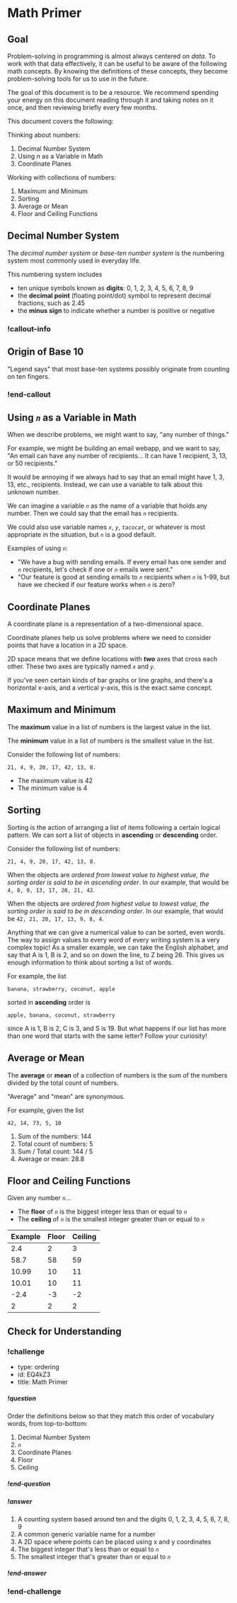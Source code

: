 # Math Primer

## Goal

Problem-solving in programming is almost always centered on _data_. To work with that data effectively, it can be useful to be aware of the following math concepts. By knowing the definitions of these concepts, they become problem-solving tools for us to use in the future.

The goal of this document is to be a resource. We recommend spending your energy on this document reading through it and taking notes on it once, and then reviewing briefly every few months.

This document covers the following:

Thinking about numbers: 

1. Decimal Number System
1. Using _n_ as a Variable in Math
1. Coordinate Planes

Working with collections of numbers:

1. Maximum and Minimum
1. Sorting
1. Average or Mean
1. Floor and Ceiling Functions

## Decimal Number System

The _decimal number system_ or _base-ten number system_ is the numbering system most commonly used in everyday life.

This numbering system includes
* ten unique symbols known as **digits**: 0, 1, 2, 3, 4, 5, 6, 7, 8, 9
* the **decimal point** (floating point/dot) symbol to represent decimal fractions, such as 2.45
* the **minus sign** to indicate whether a number is positive or negative

### !callout-info

## Origin of Base 10

"Legend says" that most base-ten systems possibly originate from counting on ten fingers.

### !end-callout

## Using _`n`_ as a Variable in Math

When we describe problems, we might want to say, "any number of things."

For example, we might be building an email webapp, and we want to say, "An email can have any number of recipients... It can have 1 recipient, 3, 13, or 50 recipients."

It would be annoying if we always had to say that an email might have 1, 3, 13, etc., recipients. Instead, we can use a variable to talk about this unknown number.

We can imagine a variable _`n`_ as the name of a variable that holds any number. Then we could say that the email has _`n`_ recipients.

We could also use variable names _`x`_, _`y`_, _`tacocat`_, or whatever is most appropriate in the situation, but _`n`_ is a good default.

Examples of using _`n`_:

- "We have a bug with sending emails. If every email has one sender and _`n`_ recipients, let's check if one or _`n`_ emails were sent."
- "Our feature is good at sending emails to _`n`_ recipients when _`n`_ is 1-99, but have we checked if our feature works when _`n`_ is zero?

## Coordinate Planes

A coordinate plane is a representation of a two-dimensional space.

Coordinate planes help us solve problems where we need to consider points that have a location in a 2D space.

2D space means that we define locations with _**two**_ axes that cross each other. These two axes are typically named _`x`_ and _`y`_.

If you've seen certain kinds of bar graphs or line graphs, and there's a horizontal x-axis, and a vertical y-axis, this is the exact same concept.

## Maximum and Minimum

The **maximum** value in a list of numbers is the largest value in the list.

The **minimum** value in a list of numbers is the smallest value in the list.

Consider the following list of numbers:

```
21, 4, 9, 20, 17, 42, 13, 8.
```

- The maximum value is 42
- The minimum value is 4

## Sorting

Sorting is the action of arranging a list of items following a certain logical pattern. We can sort a list of objects in **ascending** or **descending** order.

Consider the following list of numbers:

```
21, 4, 9, 20, 17, 42, 13, 8.
```

When the objects are _ordered from lowest value to highest value, the sorting order is said to be in ascending order_. In our example, that would be `4, 8, 9, 13, 17, 20, 21, 42`.

When the objects are _ordered from highest value to lowest value, the sorting order is said to be in descending order_. In our example, that would be `42, 21, 20, 17, 13, 9, 8, 4`.

Anything that we can give a numerical value to can be sorted, even words. The way to assign values to every word of every writing system is a very complex topic! As a smaller example, we can take the English alphabet, and say that A is 1, B is 2, and so on down the line, to Z being 26. This gives us enough information to think about sorting a list of words.

For example, the list

```
banana, strawberry, coconut, apple
```

sorted in **ascending** order is

```
apple, banana, coconut, strawberry
```

since A is 1, B is 2, C is 3, and S is 19. But what happens if our list has more than one word that starts with the same letter? Follow your curiosity!

## Average or Mean

The **average** or **mean** of a collection of numbers is the sum of the numbers divided by the total count of numbers.

"Average" and "mean" are synonymous.

For example, given the list

```
42, 14, 73, 5, 10
```

1. Sum of the numbers: 144
1. Total count of numbers: 5
1. Sum / Total count: 144 / 5
1. Average or mean: 28.8

## Floor and Ceiling Functions

Given any number _`n`_...

- The **floor** of _`n`_ is the biggest integer less than or equal to _`n`_
- The **ceiling** of _`n`_ is the smallest integer greater than or equal to _`n`_

| Example | Floor | Ceiling |
| ------- | ----- | ------- |
| 2.4     | 2     | 3       |
| 58.7    | 58    | 59      |
| 10.99   | 10    | 11      |
| 10.01   | 10    | 11      |
| -2.4    | -3    | -2      |
| 2       | 2     | 2       |

## Check for Understanding

<!-- Question 1 -->
<!-- prettier-ignore-start -->
### !challenge
* type: ordering
* id: EQ4kZ3
* title: Math Primer
##### !question

Order the definitions below so that they match this order of vocabulary words, from top-to-bottom:

1. Decimal Number System
1. _`n`_
1. Coordinate Planes
1. Floor
1. Ceiling

##### !end-question
##### !answer

1. A counting system based around ten and the digits 0, 1, 2, 3, 4, 5, 6, 7, 8, 9
1. A common generic variable name for a number
1. A 2D space where points can be placed using x and y coordinates
1. The biggest integer that's less than or equal to _`n`_
1. The smallest integer that's greater than or equal to _`n`_

##### !end-answer
### !end-challenge
<!-- prettier-ignore-end -->
